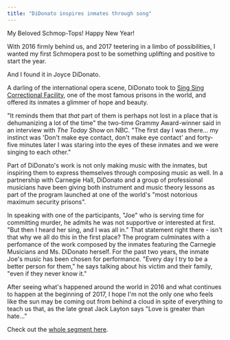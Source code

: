 ```yaml
---
title: "DiDonato inspires inmates through song"
---
```


My Beloved Schmop-Tops! Happy New Year!

With 2016 firmly behind us, and 2017 teetering in a limbo of possibilities, I wanted my first Schmopera post to be something uplifting and positive to start the year. 

And I found it in Joyce DiDonato.

A darling of the international opera scene, DiDonato took to [Sing Sing Correctional Facility](https://en.wikipedia.org/wiki/Sing_Sing), one of the most famous prisons in the world, and offered its inmates a glimmer of hope and beauty. 

"It reminds them that *that* part of them is perhaps not lost in a place that is dehumanizing a lot of the time" the two-time Grammy Award-winner said in an interview with *The Today Show* on NBC. "The first day I was there... my instinct was 'Don't make eye contact, don't make eye contact' and forty-five minutes later I was staring into the eyes of these inmates and we were singing to each other." 

Part of DiDonato's work is not only making music with the inmates, but inspiring them to express themselves through composing music as well. In a partnership with Carnegie Hall, DiDonato and a group of professional musicians have been giving both instrument and music theory lessons as part of the program launched at one of the world's "most notorious maximum security prisons". 

In speaking with one of the participants, "Joe" who is serving time for committing murder, he admits he was not supportive or interested at first. "But then I heard her sing, and I was all in." That statement right there - isn't that why we all do this in the first place? The program culminates with a perfomance of the work composed by the inmates featuring the Carnegie Musicians and Ms. DiDonato herself. For the past two years, the inmate Joe's music has been chosen for performance. "Every day I try to be a better person for them," he says talking about his victim and their family, "even if they never know it."

After seeing what's happened around the world in 2016 and what continues to happen at the beginning of 2017, I hope I'm not the only one who feels like the sun may be coming out from behind a cloud in spite of everything to teach us that, as the late great Jack Layton says "Love is greater than hate..." 

Check out the [whole segment here](http://www.today.com/video/opera-singer-joyce-didonato-inspires-sing-sing-prison-inmates-through-song-845836355901). 
